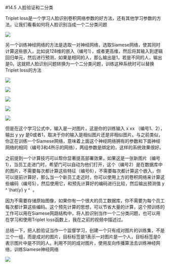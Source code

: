 #14.5 人脸验证和二分类

Triplet loss是一个学习人脸识别卷积网络参数的好方法，还有其他学习参数的方法，让我们看看如何将人脸识别当成一个二分类问题

![](https://cdn.jsdelivr.net/gh/tj-messi/picture/20241008002646.png)

另一个训练神经网络的方法是选取一对神经网络，选取Siamese网络，使其同时计算这些嵌入，比如说128维的嵌入（编号1），或者更高维，然后将其输入到逻辑回归单元，然后进行预测，如果是相同的人，那么输出是1，若是不同的人，输出是0。这就把人脸识别问题转换为一个二分类问题，训练这种系统时可以替换Triplet loss的方法

![](https://cdn.jsdelivr.net/gh/tj-messi/picture/20241008002851.png)

![](https://cdn.jsdelivr.net/gh/tj-messi/picture/1728359143274.png)

![](https://cdn.jsdelivr.net/gh/tj-messi/picture/20241008114634.png)

![](https://cdn.jsdelivr.net/gh/tj-messi/picture/1728359717283.png)

![](https://cdn.jsdelivr.net/gh/tj-messi/picture/20241008115622.png)

但是在这个学习公式中，输入是一对图片，这是你的训练输入 x xx （编号1、2），输出 y yy 是0或者1，取决于你的输入是相似图片还是非相似图片。与之前类似，你正在训练一个Siamese网络，意味着上面这个神经网络拥有的参数和下面神经网络的相同（编号3和4所示的网络），两组参数是绑定的，这样的系统效果很好。

之前提到一个计算技巧可以帮你显著提高部署效果，如果这是一张新图片（编号1），当员工走进门时，希望门可以自动为他们打开，这个（编号2）是在数据库中的图片，不需要每次都计算这些特征（编号6），不需要每次都计算这个嵌入，你可以提前计算好，那么当一个新员工走近时，你可以使用上方的卷积网络来计算这些编码（编号5），然后使用它，和预先计算好的编码进行比较，然后输出预测值 y ^ \hat{y} 
y
^
​
  。

因为不需要存储原始图像，如果你有一个很大的员工数据库，你不需要为每个员工每次都计算这些编码。这个预先计算的思想，可以节省大量的计算，这个预训练的工作可以用在Siamese网路结构中，将人脸识别当作一个二分类问题，也可以用在学习和使用Triplet loss函数上，我在之前的视频中描述过。

总结一下，把人脸验证当作一个监督学习，创建一个只有成对图片的训练集，不是三个一组，而是成对的图片，目标标签是1表示一对图片是一个人，目标标签是0表示图片中是不同的人。利用不同的成对图片，使用反向传播算法去训练神经网络，训练Siamese神经网络

![](https://cdn.jsdelivr.net/gh/tj-messi/picture/20241008115720.png)
